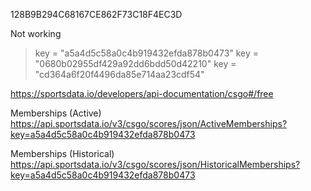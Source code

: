 128B9B294C68167CE862F73C18F4EC3D

Not working
>key = "a5a4d5c58a0c4b919432efda878b0473"
>key = "0680b02955df429a92dd6bdd50d42210"
>key = "cd364a6f20f4496da85e714aa23cdf54"

https://sportsdata.io/developers/api-documentation/csgo#/free

Memberships (Active)
https://api.sportsdata.io/v3/csgo/scores/json/ActiveMemberships?key=a5a4d5c58a0c4b919432efda878b0473

Memberships (Historical)
https://api.sportsdata.io/v3/csgo/scores/json/HistoricalMemberships?key=a5a4d5c58a0c4b919432efda878b0473
